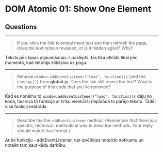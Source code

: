 # DOM Atomic 01: Show One Element

## Questions

---

> If you click the link to reveal more text and then refresh the page, does the text remain revealed, or is it hidden again? Why?

Teksts pēc lapas atjaunošanas ir paslēpts, tas tika atklāts tikai pēc momentā, kad lietotājs klikšķina uz pogu.

---

> Remove `window.addEventListener("load", function(){` (and the closing `})`) from **global.js**. Does the link still reveal the text? What is the purpose of this code that you've removed?

Kad es nonēmu to `window.addEventListener("load", function(){` daļu no koda, tad visa tā funkcija ar linku vienkārši nepārāda to parējo tekstu. Tādēļ visa funkcij nestrāda.

---

> Describe the the `addEventListener` method. (Remember that there is a specific, technical, methodical way to describe methods. Your reply should match that format.)

Ar šo funkciju - addEventListener, var izvēlēties noteikto notikumu un noteikt tam kaut kādu darbību. 
